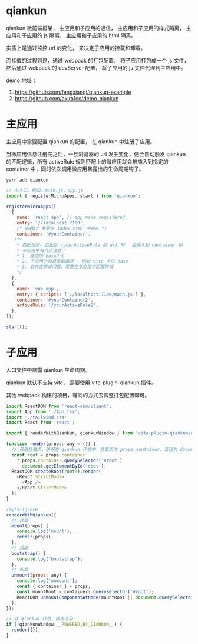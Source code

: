 # qiankun

qiankun 微前端框架， 主应用和子应用的通信， 主应用和子应用的样式隔离， 主应用和子应用的 js 隔离， 主应用和子应用的 html 隔离。

实质上是通过监控 url 的变化， 来决定子应用的挂载和卸载。

而挂载的过程则是，通过 webpack 的打包配置， 将子应用打包成一个 js 文件， 然后通过 webpack 的 devServer 配置， 将子应用的 js 文件代理到主应用中。

demo 地址：

1. https://github.com/fengxianqi/qiankun-example
2. https://github.com/akira1ce/demo-qiankun

# 主应用

主应用中需要配置 qiankun 的配置， 在 qiankun 中注册子应用。

当微应用信息注册完之后，一旦浏览器的 url 发生变化，便会自动触发 qiankun 的匹配逻辑，所有 activeRule 规则匹配上的微应用就会被插入到指定的 container 中，同时依次调用微应用暴露出的生命周期钩子。



`yarn add qiankun`

```js
// 主入口，例如：main.js、app.js
import { registerMicroApps, start } from 'qiankun';

registerMicroApps([
  {
    name: 'react app', // app name registered
    entry: '//localhost:7100',
    /* 容器id 需要在 index.html 中存在 */
    container: '#yourContainer',
   /**
    * 匹配规则- 匹配到 /yourActiveRule 的 url 时， 会插入到 container 中
    * 子应用中有几点注意：
    * 1. 路由的 baseUrl
    * 2. 子应用的项目基础路径 - 例如 vite 中的 base
    * 3. 若存在跨域问题，需要在子应用中配置跨域
    */
  },
  {
    name: 'vue app',
    entry: { scripts: ['//localhost:7100/main.js'] },
    container: '#yourContainer2',
    activeRule: '/yourActiveRule2',
  },
]);

start();
```

# 子应用

入口文件中暴露 qiankun 生命周期。

qiankun 默认不支持 vite， 需要使用 vite-plugin-qiankun 插件。

其他 webpack 构建的项目，等同的方式去调整打包配置即可。

```js
import ReactDOM from 'react-dom/client';
import App from './App.tsx';
import './tailwind.css';
import React from 'react';

import { renderWithQiankun, qiankunWindow } from 'vite-plugin-qiankun/dist/helper';

function render(props: any = {}) {
  // 获取挂载点，确保在 qiankun 环境中，挂载点为 props.container，否则为 document.getElementById('root')
  const root = props.container
    ? props.container.querySelector('#root')
    : document.getElementById('root');
  ReactDOM.createRoot(root!).render(
    <React.StrictMode>
      <App />
    </React.StrictMode>
  );
}

//@ts-ignore
renderWithQiankun({
  // 挂载
  mount(props) {
    console.log('mount');
    render(props);
  },
  // 启动
  bootstrap() {
    console.log('bootstrap');
  },
  // 卸载
  unmount(props: any) {
    console.log('unmount');
    const { container } = props;
    const mountRoot = container?.querySelector('#root');
    ReactDOM.unmountComponentAtNode(mountRoot || document.querySelector('#root'));
  },
});

// 非 qiankun 环境，直接渲染
if (!qiankunWindow.__POWERED_BY_QIANKUN__) {
  render({});
}

```
